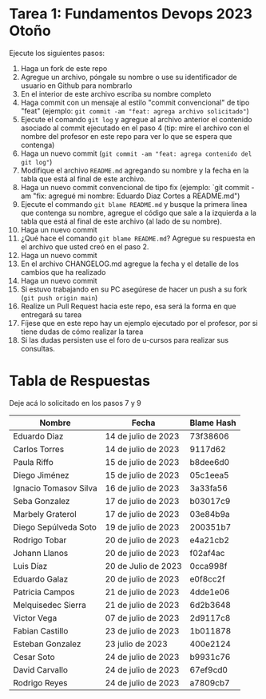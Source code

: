 # Tarea 1: Fundamentos Devops 2023 Otoño

Ejecute los siguientes pasos:

1. Haga un fork de este repo
2. Agregue un archivo, póngale su nombre o use su identificador de usuario en Github para nombrarlo
3. En el interior de este archivo escriba su nombre completo
4. Haga commit con un mensaje al estilo "commit convencional" de tipo "feat" (ejemplo: `git commit -am "feat: agrega archivo solicitado"`)
5. Ejecute el comando `git log` y agregue al archivo anterior el contenido asociado al commit ejecutado en el paso 4 (tip: mire el archivo con el nombre del profesor en este repo para ver lo que se espera que contenga)
6. Haga un nuevo commit (`git commit -am "feat: agrega contenido del git log"`)
7. Modifique el archivo `README.md` agregando su nombre y la fecha en la tabla que está al final de este archivo.
8. Haga un nuevo commit convencional de tipo fix (ejemplo: `git commit -am "fix: agregué mi nombre: Eduardo Diaz Cortes a README.md")
9. Ejecute el commando `git blame README.md` y busque la primera linea que contenga su nombre, agregue el código que sale a la izquierda a la tabla que está al final de este archivo (al lado de su nombre).
10. Haga un nuevo commit
11. ¿Qué hace el comando `git blame README.md`? Agregue su respuesta en el archivo que usted creó en el paso 2.
12. Haga un nuevo commit
13. En el archivo CHANGELOG.md agregue la fecha y el detalle de los cambios que ha realizado
14. Haga un nuevo commit
15. Si estuvo trabajando en su PC asegúrese de hacer un push a su fork (`git push origin main`)
16. Realize un Pull Request hacia este repo, esa será la forma en que entregará su tarea
17. Fíjese que en este repo hay un ejemplo ejecutado por el profesor, por si tiene dudas de cómo realizar la tarea
18. Si las dudas persisten use el foro de u-cursos para realizar sus consultas.



# Tabla de Respuestas

Deje acá lo solicitado en los pasos 7 y 9

| Nombre        | Fecha               | Blame Hash |
| ------------- | ------------------- | ---------- |
| Eduardo Diaz  | 14 de julio de 2023 | 73f38606   |
|Carlos Torres|14 de julio de 2023|9117d62|
|Paula Riffo|15 de julio de 2023|b8dee6d0|
| Diego Jiménez | 15 de julio de 2023 | 05c1eea5   |
|Ignacio Tomasov Silva|16 de julio de 2023|3a33fa56|
|Seba Gonzalez|17 de julio de 2023|b03017c9|
|Marbely Graterol|17 de julio de 2023|03e84b9a|
|Diego Sepúlveda Soto|19 de julio de 2023|200351b7|
|Rodrigo Tobar|20 de julio de 2023|e4a21cb2|
|Johann Llanos|20 de julio de 2023|f02af4ac|
|Luis Díaz|20 de Julio de 2023|0cca998f|
|Eduardo Galaz|20 de julio de 2023|e0f8cc2f|
|Patricia Campos|21 de julio de 2023|4dde1e06|
|Melquisedec Sierra|21 de julio de 2023|6d2b3648|
|Victor Vega |07 de julio de 2023|2d9117c8|
|Fabian Castillo|23 de julio de 2023|1b011878|
|Esteban Gonzalez|23 julio de 2023|400e2124|
|Cesar Soto|24 de julio de 2023|b9931c76|
|David Carvallo|24 de julio de 2023|67ef9cd0|
|Rodrigo Reyes|24 de julio de 2023|a7809cb7|
